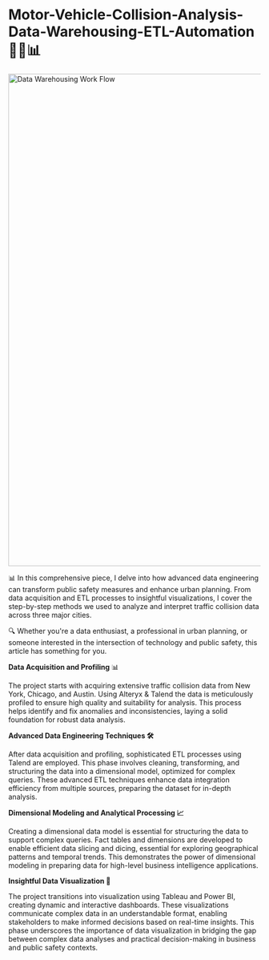 # Motor-Vehicle-Collision-Analysis-Data-Warehousing-ETL-Automation 🚗💥📊


<img width="983" alt="Data Warehousing Work Flow" src="https://github.com/user-attachments/assets/216e2f9f-6eb4-481c-b59d-5c240280237a">


📊 In this comprehensive piece, I delve into how advanced data engineering can transform public safety measures and enhance urban planning. From data acquisition and ETL processes to insightful visualizations, I cover the step-by-step methods we used to analyze and interpret traffic collision data across three major cities.

🔍 Whether you're a data enthusiast, a professional in urban planning, or someone interested in the intersection of technology and public safety, this article has something for you.

**Data Acquisition and Profiling** 📊 

The project starts with acquiring extensive traffic collision data from New York, Chicago, and Austin. 
Using Alteryx & Talend the data is meticulously profiled to ensure high quality and suitability for analysis. This process helps identify and fix anomalies and inconsistencies, laying a solid foundation for robust data analysis.

**Advanced Data Engineering Techniques 🛠️**

After data acquisition and profiling, sophisticated ETL processes using Talend are employed. This phase involves cleaning, transforming, and structuring the data into a dimensional model, optimized for complex queries. These advanced ETL techniques enhance data integration efficiency from multiple sources, preparing the dataset for in-depth analysis.

**Dimensional Modeling and Analytical Processing 📈**

Creating a dimensional data model is essential for structuring the data to support complex queries. Fact tables and dimensions are developed to enable efficient data slicing and dicing, essential for exploring geographical patterns and temporal trends. This demonstrates the power of dimensional modeling in preparing data for high-level business intelligence applications.
 
**Insightful Data Visualization 🎨**

The project transitions into visualization using Tableau and Power BI, creating dynamic and interactive dashboards. These visualizations communicate complex data in an understandable format, enabling stakeholders to make informed decisions based on real-time insights. This phase underscores the importance of data visualization in bridging the gap between complex data analyses and practical decision-making in business and public safety contexts.

